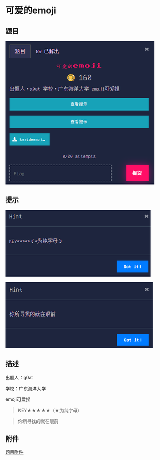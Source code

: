 # 可爱的emoji

## 题目

![题目](images/题目.png)

## 提示

![提示1](images/提示1.png)

![提示2](images/提示2.png)

## 描述

出题人：g0at

学校：广东海洋大学

emoji可爱捏

>KEY★★★★★（★为纯字母）

>你所寻找的就在眼前

## 附件

[题目附件](files/keaideemoji.zip)

